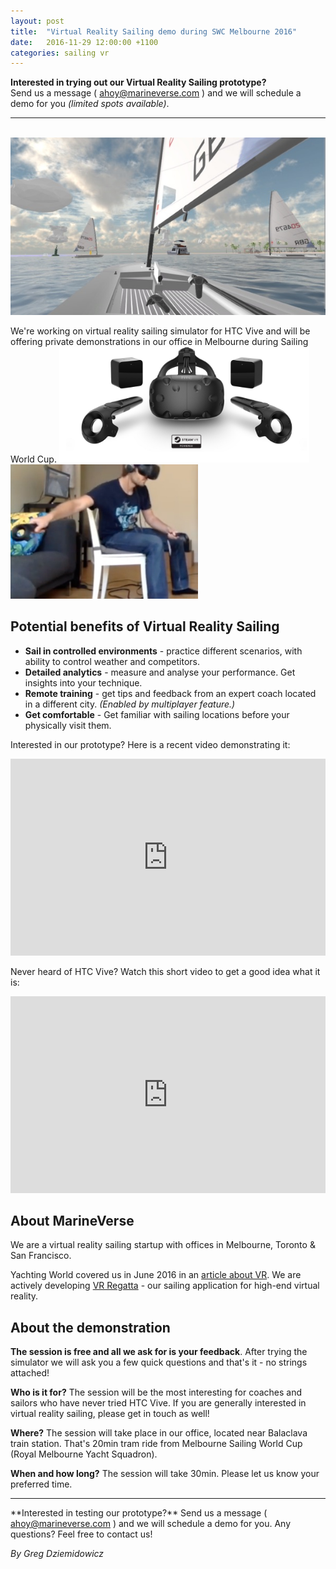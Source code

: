 ```yaml
---
layout: post
title:  "Virtual Reality Sailing demo during SWC Melbourne 2016"
date:   2016-11-29 12:00:00 +1100
categories: sailing vr
---
```

**Interested in trying out our Virtual Reality Sailing prototype?** <br/> Send us a message ( <a href='mailto:ahoy@marineverse.com'>ahoy@marineverse.com</a> ) and we will schedule a demo for you *(limited spots available)*.
<hr>
<br/>
<div style="width: 100%; margin-bottom: 10px">
<img src="/assets/newvrregatta.jpg" style="margin-left: auto; margin-right: auto;"/>
</div>

We're working on virtual reality sailing simulator for HTC Vive and will be offering private demonstrations in our office in Melbourne during Sailing World Cup.
<img src="/assets/vive.jpg" style="width: 400px"/>
<img src="/assets/sailinginvr.jpg" style="width: 300px"/>
<!--more-->

## Potential benefits of Virtual Reality Sailing

  * **Sail in controlled environments** - practice different scenarios, with ability to control weather and competitors.
  * **Detailed analytics** - measure and analyse your performance. Get insights into your technique.
  * **Remote training** - get tips and feedback from an expert coach located in a different city. *(Enabled by multiplayer feature.)*
  * **Get comfortable** - Get familiar with sailing locations before your physically visit them.


Interested in our prototype? Here is a recent video demonstrating it:
<iframe width="100%" height="315" src="https://www.youtube.com/embed/A_ThqyHvBOk?rel=0&amp;showinfo=0" frameborder="0" allowfullscreen></iframe>
<br/>

Never heard of HTC Vive? Watch this short video to get a good idea what it is:
<iframe width="100%" height="315" src="https://www.youtube.com/embed/qYfNzhLXYGc" frameborder="0" allowfullscreen></iframe>

## About MarineVerse

We are a virtual reality sailing startup with offices in Melbourne, Toronto & San Francisco.

Yachting World covered us in June 2016 in an [article about VR](http://www.yachtingworld.com/yachts-and-gear/virtual-reality-sailors-new-specially-targeted-apps-77052). We are actively developing [VR Regatta](http://store.steampowered.com/app/468240) - our sailing application for high-end virtual reality.

## About the demonstration

**The session is free and all we ask for is your feedback**. After trying the simulator we will ask you a few quick questions and that's it - no strings attached!

**Who is it for?**
The session will be the most interesting for coaches and sailors who have never tried HTC Vive. If you are generally interested in virtual reality sailing, please get in touch as well!

**Where?**
The session will take place in our office, located near Balaclava train station. That's 20min tram ride from Melbourne Sailing World Cup (Royal Melbourne Yacht Squadron).

**When and how long?**
The session will take 30min. Please let us know your preferred time.

<hr>
**Interested in testing our prototype?** Send us a message ( <a href='mailto:ahoy@marineverse.com'>ahoy@marineverse.com</a> ) and we will schedule a demo for you. Any questions? Feel free to contact us!

*By Greg Dziemidowicz*